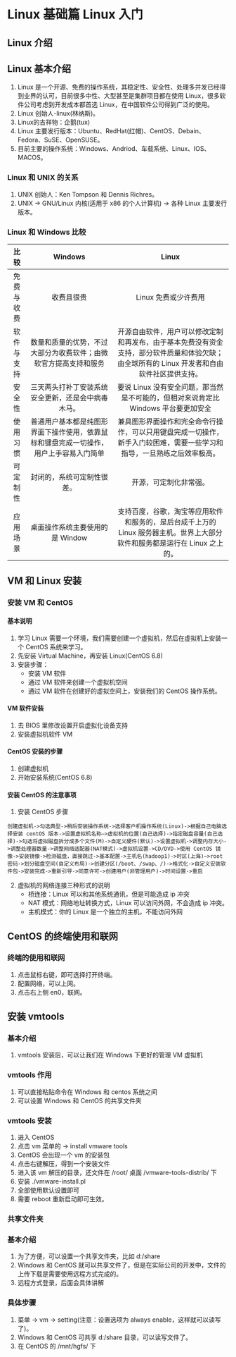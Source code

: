 # Linux 基础篇 Linux 入门
## Linux 介绍
## Linux 基本介绍
1. Linux 是一个开源、免费的操作系统，其稳定性、安全性、处理多并发已经得到业界的认可，目前很多中性、大型甚至是集群项目都在使用 Linux，很多软件公司考虑到开发成本都首选 Linux，在中国软件公司得到广泛的使用。
2. Linux 创始人-linux(林纳斯)。
3. Linux的吉祥物：企鹅(tux)
4. Linux 主要发行版本：Ubuntu、RedHat(红帽)、CentOS、Debain、Fedora、SuSE、OpenSUSE。
5. 目前主要的操作系统：Windows、Andriod、车载系统、Linux、IOS、MACOS。

### Linux 和 UNIX 的关系
1. UNIX 创始人：Ken Tompson 和 Dennis Richres。
2. UNIX -> GNU/Linux 内核(适用于 x86 的个人计算机) -> 各种 Linux 主要发行版本。

### Linux 和 Windows 比较

| 比较 | Windows | Linux |
| :---: | :---: | :---: |
| 免费与收费 | 收费且很贵 | Linux 免费或少许费用 |
| 软件与支持 | 数量和质量的优势，不过大部分为收费软件；由微软官方提高支持和服务 | 开源自由软件，用户可以修改定制和再发布，由于基本免费没有资金支持，部分软件质量和体验欠缺；由全球所有的 Linux 开发者和自由软件社区提供支持。|
| 安全性 | 三天两头打补丁安装系统安全更新，还是会中病毒木马。 | 要说 Linux 没有安全问题，那当然是不可能的，但相对来说肯定比 Windows 平台要更加安全|
| 使用习惯 | 普通用户基本都是纯图形界面下操作使用，依靠鼠标和键盘完成一切操作，用户上手容易入门简单 | 兼具图形界面操作和完全命令行操作，可以只用键盘完成一切操作，新手入门较困难，需要一些学习和指导，一旦熟练之后效率极高。 |
| 可定制性 | 封闭的，系统可定制性很差。 | 开源，可定制化非常强。 |
| 应用场景 | 桌面操作系统主要使用的是 Window | 支持百度，谷歌，淘宝等应用软件和服务的，是后台成千上万的 Linux 服务器主机。世界上大部分软件和服务都是运行在 Linux 之上的。|

## VM 和 Linux 安装
### 安装 VM 和 CentOS
#### 基本说明
1. 学习 Linux 需要一个环境，我们需要创建一个虚拟机，然后在虚拟机上安装一个 CentOS 系统来学习。
2. 先安装 Virtual Machine，再安装 Linux(CentOS 6.8)
3. 安装步骤：
    - 安装 VM 软件
    - 通过 VM 软件来创建一个虚拟机空间
    - 通过 VM 软件在创建好的虚拟空间上，安装我们的 CentOS 操作系统。

#### VM 软件安装
1. 去 BIOS 里修改设置开启虚拟化设备支持
2. 安装虚拟机软件 VM

#### CentOS 安装的步骤
1. 创建虚拟机
2. 开始安装系统(CentOS 6.8)

#### 安装 CentOS 的注意事项
1. 安装 CentOS 步骤
```
创建虚拟机->勾选典型->稍后安装操作系统->选择客户机操作系统(Linux)->根据自己电脑选择安装 centOS 版本->设置虚拟机名称—>虚拟机的位置(自己选择)->指定磁盘容量(自己选择)->勾选将虚拟磁盘拆分成多个文件(M)->自定义硬件(默认)->设置虚拟机->调整内存大小->调整处理器数量->调整网络适配器(NAT模式)->虚拟机设置->CD/DVD->使用 CentOS 镜像->安装镜像->检测磁盘，直接跳过->基本配置->主机名(hadoop1)->时区(上海)—>root 密码->划分磁盘空间(自定义布局)->创建分区(/boot、/swap、/)->格式化->自定义安装软件包->安装完成->重新引导->同意许可->创建用户(非管理用户)->时间设置->重启
```
2. 虚拟机的网络连接三种形式的说明
    - 桥连接：Linux 可以和其他系统通讯，但是可能造成 ip 冲突
    - NAT 模式：网络地址转换方式，Linux 可以访问外网，不会造成 ip 冲突。
    - 主机模式：你的 Linux 是一个独立的主机，不能访问外网

## CentOS 的终端使用和联网
### 终端的使用和联网
1. 点击鼠标右键，即可选择打开终端。
2. 配置网络，可以上网。
3. 点击右上侧 en0，联网。

## 安装 vmtools
### 基本介绍
1. vmtools 安装后，可以让我们在 Windows 下更好的管理 VM 虚拟机

### vmtools 作用
1. 可以直接粘贴命令在 Windows 和 centos 系统之间
2. 可以设置 Windows 和 CentOS 的共享文件夹

### vmtools 安装
1. 进入 CentOS
2. 点击 vm 菜单的 -> install vmware tools
3. CentOS 会出现一个 vm 的安装包
4. 点击右键解压，得到一个安装文件
5. 进入该 vm 解压的目录，还文件在 /root/ 桌面 /vmware-tools-distrib/ 下
6. 安装 ./vmware-install.pl
7. 全部使用默认设置即可
8. 需要 reboot 重新启动即可生效。

### 共享文件夹
### 基本介绍
1. 为了方便，可以设置一个共享文件夹，比如 d:/share
2. Windows 和 CentOS 就可以共享文件了，但是在实际公司的开发中，文件的上传下载是需要使用远程方式完成的。
3. 远程方式登录，后面会具体讲解

### 具体步骤
1. 菜单 -> vm -> setting(注意：设置选项为 always enable，这样就可以读写了)。
2. Windows 和 CentOS 可共享 d:/share 目录，可以读写文件了。
3. 在 CentOS 的 /mnt/hgfs/ 下
